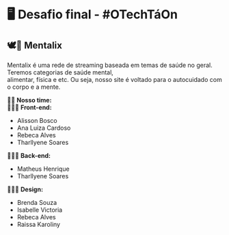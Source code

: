 # 🖥️ Desafio final - #OTechTáOn
## 🕊️🍃 Mentalix
Mentalix é uma rede de streaming baseada em temas de saúde no geral. Teremos categorias de saúde mental,
<br>
alimentar, física e etc. Ou seja, nosso site é voltado para o autocuidado com o corpo e a mente.

👋🏻 **Nosso time:**
<br>
👨🏻‍💻 **Front-end:**
- Alisson Bosco
- Ana Luiza Cardoso
- Rebeca Alves
- Tharllyene Soares

👨🏻‍💻 **Back-end:**
- Matheus Henrique
- Tharllyene Soares

🧑🏻‍🎨 **Design:**
- Brenda Souza
- Isabelle Victoria
- Rebeca Alves
- Raissa Karoliny
